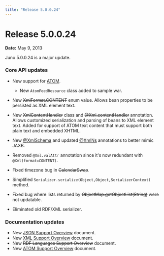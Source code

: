 ```yaml
---
title: "Release 5.0.0.24"
---
```


# Release 5.0.0.24

**Date:** May 9, 2013

Juno 5.0.0.24 is a major update.

### Core API updates

- New support for [ATOM](API_DOCS/org/apache/juneau/dto/atom.html).
  - New `AtomFeedResource` class added to sample war.

- New ~~XmlFormat.CONTENT~~ enum value.
  Allows bean properties to be persisted as XML element text.

- New ~~XmlContentHandler~~ class and ~~@Xml.contentHandler~~ annotation.
  Allows customized serialization and parsing of beans to XML element text.
  Added for support of ATOM text content that must support both plain text and embedded XHTML.

- New [@XmlSchema](API_DOCS/org/apache/juneau/xml/annotation/XmlSchema.html) and updated [@XmlNs](API_DOCS/org/apache/juneau/xml/annotation/XmlNs.html) annotations to better mimic JAXB.

- Removed `@Xml.valAttr` annotation since it's now redundant with `@Xml(format=CONTENT)`.

- Fixed timezone bug in  ~~CalendarSwap~~.

- Simplified `Serializer.serialize(Object,Object,SerializerContext)` method.

- Fixed bug where lists returned by ~~ObjectMap.getObjectList(String)~~ were not updatable.

- Eliminated old RDF/XML serializer.

### Documentation updates

- New [JSON Support Overview](API_DOCS/org/apache/juneau/json.html) document.
- New [XML Support Overview](API_DOCS/org/apache/juneau/xml.html) document.
- New ~~RDF Languages Support Overview~~ document.
- New [ATOM Support Overview](API_DOCS/org/apache/juneau/dto/atom.html) document.